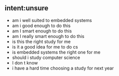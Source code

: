## intent:unsure
- am i well suited to embedded systems
- am i good enough to do this
- am I smart enough to do this
- am I really smart enough to do this
- is this the right study for me
- is it a good idea for me to do cs
- is embedded systems the right one for me
- should i study computer science
- I don t know
- i have a hard time choosing a study for next year